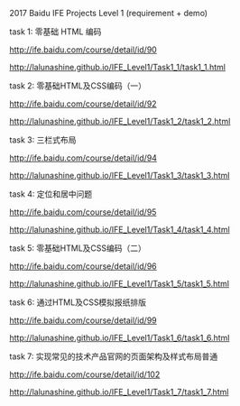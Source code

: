 2017 Baidu IFE Projects Level 1 (requirement + demo)

task 1: 零基础 HTML 编码             

   http://ife.baidu.com/course/detail/id/90
   
   http://lalunashine.github.io/IFE_Level1/Task1_1/task1_1.html
   
task 2: 零基础HTML及CSS编码（一）      

   http://ife.baidu.com/course/detail/id/92
   
   http://lalunashine.github.io/IFE_Level1/Task1_2/task1_2.html
   

task 3: 三栏式布局                   

   http://ife.baidu.com/course/detail/id/94
   
   http://lalunashine.github.io/IFE_Level1/Task1_3/task1_3.html
   

task 4: 定位和居中问题                

   http://ife.baidu.com/course/detail/id/95
   
   http://lalunashine.github.io/IFE_Level1/Task1_4/task1_4.html
   

task 5: 零基础HTML及CSS编码（二）     

   http://ife.baidu.com/course/detail/id/96
   
   http://lalunashine.github.io/IFE_Level1/Task1_5/task1_5.html
   
task 6: 通过HTML及CSS模拟报纸排版

   http://ife.baidu.com/course/detail/id/99
   
   http://lalunashine.github.io/IFE_Level1/Task1_6/task1_6.html
   
task 7: 实现常见的技术产品官网的页面架构及样式布局普通

   http://ife.baidu.com/course/detail/id/102
   
   http://lalunashine.github.io/IFE_Level1/Task1_7/task1_7.html

